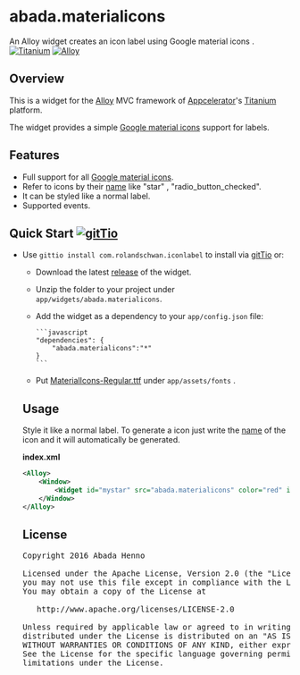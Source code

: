 # abada.materialicons
An Alloy widget creates an icon label using Google material icons . [![Titanium](http://www-static.appcelerator.com/badges/titanium-git-badge-sq.png)](http://www.appcelerator.com/titanium/) [![Alloy](http://www-static.appcelerator.com/badges/alloy-git-badge-sq.png)](http://www.appcelerator.com/alloy/)

## Overview
This is a widget for the [Alloy](http://projects.appcelerator.com/alloy/docs/Alloy-bootstrap/index.html) MVC framework of [Appcelerator](http://www.appcelerator.com)'s [Titanium](http://www.appcelerator.com/platform) platform.

The widget provides a simple [Google material icons](https://design.google.com/icons/) support for labels.

## Features
* Full support for all [Google material icons](https://design.google.com/icons/).
* Refer to icons by their [name](https://design.google.com/icons/) like "star" , "radio_button_checked".
* It can be styled like a normal label.
* Supported events.

## Quick Start [![gitTio](http://gitt.io/badge.png)](http://gitt.io/component/abada.materialicons)
* Use `gittio install com.rolandschwan.iconlabel` to install via [gitTio](http://gitt.io/cli) or:

  * Download the latest [release](https://github.com/abada/abada.materialicons/releases) of the widget.
  * Unzip the folder to your project under `app/widgets/abada.materialicons`.
  * Add the widget as a dependency to your `app/config.json` file:

        ```javascript
        "dependencies": {
            "abada.materialicons":"*"
        }
        ```
  * Put [MaterialIcons-Regular.ttf](https://github.com/google/material-design-icons/blob/master/iconfont/MaterialIcons-Regular.ttf) under  `app/assets/fonts` .


  ## Usage
  Style it like a normal label.
  To generate a icon just write the [name](https://design.google.com/icons) of the icon and it will automatically be generated.

	**index.xml**

	```xml
	<Alloy>
		<Window>
			<Widget id="mystar" src="abada.materialicons" color="red" icon="star" size="100"  onClick="clickMe"  />
		</Window>
	</Alloy>
	```

  ## License

  <pre>
  Copyright 2016 Abada Henno

  Licensed under the Apache License, Version 2.0 (the "License");
  you may not use this file except in compliance with the License.
  You may obtain a copy of the License at

     http://www.apache.org/licenses/LICENSE-2.0

  Unless required by applicable law or agreed to in writing, software
  distributed under the License is distributed on an "AS IS" BASIS,
  WITHOUT WARRANTIES OR CONDITIONS OF ANY KIND, either express or implied.
  See the License for the specific language governing permissions and
  limitations under the License.
  </pre>
